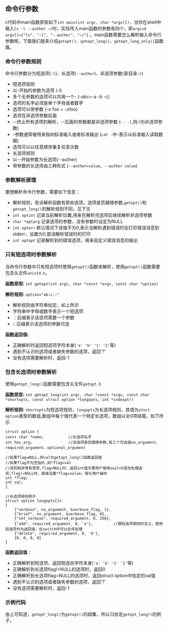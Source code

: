 ## 命令行参数
c代码中main函数原型如下`int main(int argc, char *argv[])`，当你在shell中输入`ls -l --auther ~/`时，实际传入main函数的参数有四个，即`argc=4 argv[]={"ls", "-l", "--auther", "~/"}` 。main函数需要怎么解析输入命令行参数呢，下面我们就来介绍`getopt()`、`getopt_long()`、`getopt_long_only()`函数簇。

### 命令行参数规则
命令行参数分为短选项(`-l`)、长选项(`--auther`)、非选项参数(家目录`~/`)

+ 短选项规则
 + 以-开始的参数为选项 (-l)
 + 多个无参数的选项可以共用一个- (-abc=-a -b -c)
 + 选项的名字必须是单个字母或者数字
 + 选项可以带参数 (-o foo = -ofoo)
 + 选项在非选项参数前面 
 + --终止所有选项的解析，--后面的参数都是非选项参数 (`-- -l`,则-l为非选项参数)
 + -参数通常被用来指向标准输入或者标准输出 (`cat -`中-表示从标准输入读取数据)
 + 选项可以以任意顺序重复任意次数
+ 长选项规则
 + 以--开始参数为长选项(--auther)
 + 带参数的长选项由三种形式 (`--auther=value`、`--auther value`)
 
### 参数解析原理
要想解析命令行参数，需要如下信息：

+ 解析规则，告诉解析函数有那些选项，选项是否跟随参数,`getopt()`和`getopt_long()`的解析规则不同，见下文
+ `int optint` 记录当前解析位置,用来在解析完选项后继续解析非选项参数
+ `char *optarg` 记录选项的参数，没有参数时设定为NULL
+ `int opterr` 默认情况下该值不为0,表示当解析遇到错误时会打印错误消息到stderr，设置为0,取消解析错误时的打印
+ `int optopt` 记录解析到的错误选项，用来自定义错误消息的输出

### 只有短选项时参数解析
当命令行参数中只有短选项时使用`getopt()`函数来解析，使用`getopt()`函数需要包含头文件`unistd.h`。

**函数原型:** `int getopt(int argc, char *const *argv, const char *option)`

**解析规则:** `option="ab:c::"`

+ 解析规则由字符串给定，如上所示
+ 字符串中字母或数字表示一个短选项
+ ：后缀表示该选项需要一个参数
+ :: 后缀表示该选项的参数可选

**函数返回值:**

+ 正确解析时返回短选项字符本身(` 'a' 'b' '1' '2' `等)
+ 遇到不认识的选项或者缺失参数的选项，返回'?'
+ 没有选项需要解析时，返回-1

### 包含长选项时参数解析
使用`getopt_long()`函数需要包含头文件`getopt.h`

**函数原型:** `int getopt_long(int argc, char *const *argv, const char *shortopts, const struct option *longopts, int *indexptr)`

**解析规则:** `shortopts`为短选项规则，`longopts`为长选项规则，其值为`stuct option`类型的数组,数组中每个值代表一个特定长选项，数组以全0项结尾。如下所示

```
struct option {
const char *name;			//长选项名字
int has_arg;				//该选项是否跟随参数,有三个可选值no_argument、required_argument、optional_argument

//如果flag=NULL,则val为getopt_long()函数返回值
//如果flag不为空指针,则*flag=val
//该机制非常有意思,flag=NULL时，返回int值方便用户使用switch语句处理选项;flag!=NULL时，直接设置*flag=value，简化用户操作
int *flag;					
int val;
}

//长选项规则例子
struct option longopts[]=
{
	{"verbose", no_argument, &verbose_flag, 1},
    {"brief", no_argument, &verbose_flag, 0},
    {"set_verbose", required_argument, 0, 256},
    {"add", required_argument, 0, 'a'},			//跟短选项相同的含义，使用短选项作为返回值，在switch中可以合并处理
    {"delete", required_argument, 0, 'd'},
    {0, 0, 0, 0}
}
```

**函数返回值**：

+ 正确解析到短选项，返回短选向字符本身(` 'a' 'b' '1' '2' `等)
+ 正确解析到长选项flag!=NULL的选项时，返回0
+ 正确解析到长选项flag=NULL的选项时，返回struct option中给定的val值
+ 遇到不认识的选项或者缺失参数的选项，返回'?'
+ 没有选项需要解析时，返回-1

### 示例代码
由上可知道，`getopt_long()`为`getopt()`的超集，所以只给定`getopt_long()`的例子。